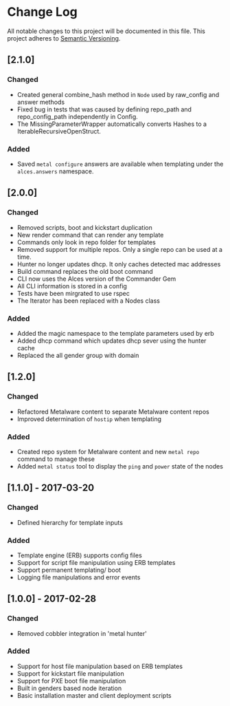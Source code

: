 # Change Log

All notable changes to this project will be documented in this file.  This
project adheres to [Semantic Versioning](http://semver.org/).

## [2.1.0]

### Changed

- Created general combine_hash method in `Node` used by raw_config and answer methods
- Fixed bug in tests that was caused by defining repo_path and repo_config_path independently in Config.
- The MissingParameterWrapper automatically converts Hashes to a IterableRecursiveOpenStruct.

### Added

- Saved `metal configure` answers are available when templating under the `alces.answers` namespace.

## [2.0.0]

### Changed

- Removed scripts, boot and kickstart duplication
- New render command that can render any template
- Commands only look in repo folder for templates
- Removed support for multiple repos. Only a single repo can be used at a time.
- Hunter no longer updates dhcp. It only caches detected mac addresses
- Build command replaces the old boot command
- CLI now uses the Alces version of the Commander Gem
- All CLI information is stored in a config
- Tests have been mirgrated to use rspec
- The Iterator has been replaced with a Nodes class

### Added

- Added the magic namespace to the template parameters used by erb
- Added dhcp command which updates dhcp sever using the hunter cache
- Replaced the all gender group with domain

## [1.2.0]

### Changed

- Refactored Metalware content to separate Metalware content repos
- Improved determination of `hostip` when templating

### Added

- Created repo system for Metalware content and new `metal repo` command to
  manage these
- Added `metal status` tool to display the `ping` and `power` state of the
  nodes

## [1.1.0] - 2017-03-20

### Changed
- Defined hierarchy for template inputs

### Added
- Template engine (ERB) supports config files
- Support for script file manipulation using ERB templates
- Support permanent templating/ boot
- Logging file manipulations and error events

## [1.0.0] - 2017-02-28

### Changed
- Removed cobbler integration in 'metal hunter'

### Added
- Support for host file manipulation based on ERB templates
- Support for kickstart file manipulation
- Support for PXE boot file manipulation
- Built in genders based node iteration
- Basic installation master and client deployment scripts
